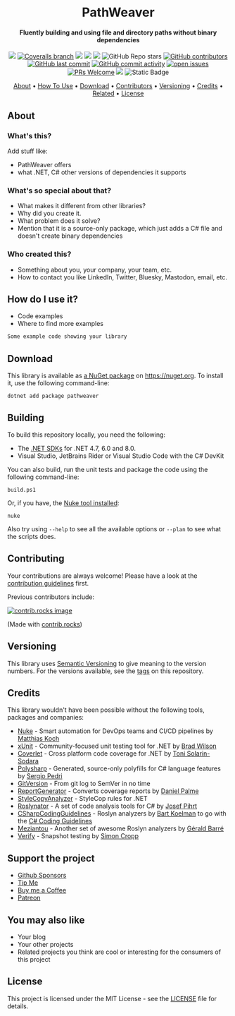 <h1 align="center">
  <br>
  PathWeaver
  <br>
</h1>

<h4 align="center">Fluently building and using file and directory paths without binary dependencies</h4>

<div align="center">

[![](https://img.shields.io/github/actions/workflow/status/dennisdoomen/pathweaver/build.yml?branch=main)](https://github.com/dennisdoomen/pathweaver/actions?query=branch%3amain)
[![Coveralls branch](https://img.shields.io/coverallsCoverage/github/dennisdoomen/pathweaver?branch=main)](https://coveralls.io/github/dennisdoomen/pathweaver?branch=main)
[![](https://img.shields.io/github/release/dennisdoomen/pathweaver.svg?label=latest%20release&color=007edf)](https://github.com/dennisdoomen/pathweaver/releases/latest)
[![](https://img.shields.io/nuget/dt/pathweaver.svg?label=downloads&color=007edf&logo=nuget)](https://www.nuget.org/packages/pathweaver)
[![](https://img.shields.io/librariesio/dependents/nuget/pathweaver.svg?label=dependent%20libraries)](https://libraries.io/nuget/pathweaver)
![GitHub Repo stars](https://img.shields.io/github/stars/dennisdoomen/pathweaver?style=flat)
[![GitHub contributors](https://img.shields.io/github/contributors/dennisdoomen/pathweaver)](https://github.com/dennisdoomen/pathweaver/graphs/contributors)
[![GitHub last commit](https://img.shields.io/github/last-commit/dennisdoomen/pathweaver)](https://github.com/dennisdoomen/pathweaver)
[![GitHub commit activity](https://img.shields.io/github/commit-activity/m/dennisdoomen/pathweaver)](https://github.com/dennisdoomen/pathweaver/graphs/commit-activity)
[![open issues](https://img.shields.io/github/issues/dennisdoomen/pathweaver)](https://github.com/dennisdoomen/pathweaver/issues)
[![PRs Welcome](https://img.shields.io/badge/PRs-welcome-brightgreen.svg?style=flat-square)](https://makeapullrequest.com)
![](https://img.shields.io/badge/release%20strategy-githubflow-orange.svg)
![Static Badge](https://img.shields.io/badge/4.7%2C_6.0%2C_netstandard2.0%2C_netstandard2.1-dummy?label=dotnet&color=%235027d5)



<a href="#about">About</a> •
<a href="#how-to-use-it">How To Use</a> •
<a href="#download">Download</a> •
<a href="#contributors">Contributors</a> •
<a href="#versioning">Versioning</a> •
<a href="#credits">Credits</a> •
<a href="#related">Related</a> •
<a href="#license">License</a>

</div>

## About

### What's this?

Add stuff like:
* PathWeaver offers
* what .NET, C# other versions of dependencies it supports

### What's so special about that?

* What makes it different from other libraries?
* Why did you create it.
* What problem does it solve?
* Mention that it is a source-only package, which just adds a C# file and doesn't create binary dependencies

### Who created this?
* Something about you, your company, your team, etc.
* How to contact you like LinkedIn, Twitter, Bluesky, Mastodon, email, etc.

## How do I use it?
* Code examples
* Where to find more examples

```csharp
Some example code showing your library
```

## Download

This library is available as [a NuGet package](https://www.nuget.org/packages/pathweaver) on https://nuget.org. To install it, use the following command-line:

  `dotnet add package pathweaver`

## Building

To build this repository locally, you need the following:
* The [.NET SDKs](https://dotnet.microsoft.com/en-us/download/visual-studio-sdks) for .NET 4.7, 6.0 and 8.0.
* Visual Studio, JetBrains Rider or Visual Studio Code with the C# DevKit

You can also build, run the unit tests and package the code using the following command-line:

`build.ps1`

Or, if you have, the [Nuke tool installed](https://nuke.build/docs/getting-started/installation/):

`nuke`

Also try using `--help` to see all the available options or `--plan` to see what the scripts does.

## Contributing

Your contributions are always welcome! Please have a look at the [contribution guidelines](CONTRIBUTING.md) first.

Previous contributors include:

<a href="https://github.com/dennisdoomen/pathweaver/graphs/contributors">
  <img src="https://contrib.rocks/image?repo=dennisdoomen/pathweaver" alt="contrib.rocks image" />
</a>

(Made with [contrib.rocks](https://contrib.rocks))

## Versioning
This library uses [Semantic Versioning](https://semver.org/) to give meaning to the version numbers. For the versions available, see the [tags](/releases) on this repository.

## Credits
This library wouldn't have been possible without the following tools, packages and companies:

* [Nuke](https://nuke.build/) - Smart automation for DevOps teams and CI/CD pipelines by [Matthias Koch](https://github.com/matkoch)
* [xUnit](https://xunit.net/) - Community-focused unit testing tool for .NET by [Brad Wilson](https://github.com/bradwilson)
* [Coverlet](https://github.com/coverlet-coverage/coverlet) - Cross platform code coverage for .NET by [Toni Solarin-Sodara](https://github.com/tonerdo)
* [Polysharp](https://github.com/Sergio0694/PolySharp) - Generated, source-only polyfills for C# language features by [Sergio Pedri](https://github.com/Sergio0694)
* [GitVersion](https://gitversion.net/) - From git log to SemVer in no time
* [ReportGenerator](https://reportgenerator.io/) - Converts coverage reports by [Daniel Palme](https://github.com/danielpalme)
* [StyleCopyAnalyzer](https://github.com/DotNetAnalyzers/StyleCopAnalyzers) - StyleCop rules for .NET
* [Roslynator](https://github.com/dotnet/roslynator) - A set of code analysis tools for C# by [Josef Pihrt](https://github.com/josefpihrt)
* [CSharpCodingGuidelines](https://github.com/bkoelman/CSharpGuidelinesAnalyzer) - Roslyn analyzers by [Bart Koelman](https://github.com/bkoelman) to go with the [C# Coding Guidelines](https://csharpcodingguidelines.com/)
* [Meziantou](https://github.com/meziantou/Meziantou.Framework) - Another set of awesome Roslyn analyzers by [Gérald Barré](https://github.com/meziantou)
* [Verify](https://github.com/VerifyTests/Verify) - Snapshot testing by [Simon Cropp](https://github.com/SimonCropp)

## Support the project
* [Github Sponsors](https://github.com/sponsors/dennisdoomen)
* [Tip Me](https://paypal.me/your-paypal-username)
* [Buy me a Coffee](https://ko-fi.com/dennisdoomen)
* [Patreon](https://patreon.com/your-patreon-username)

## You may also like

* Your blog
* Your other projects
* Related projects you think are cool or interesting for the consumers of this project

## License
This project is licensed under the MIT License - see the [LICENSE](LICENSE) file for details.
